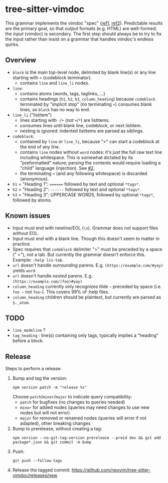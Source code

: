 tree-sitter-vimdoc
==================

This grammar implements the vimdoc "spec"
([ref1](https://neovim.io/doc/user/helphelp.html#help-writing),
[ref2](https://github.com/nanotee/vimdoc-notes)).
Predictable results are the primary goal, so that _output_ formats (e.g. HTML)
are well-formed; the _input_ (vimdoc) is secondary. The first step should
always be to try to fix the input rather than insist on a grammar that handles
vimdoc's endless quirks.

Overview
--------

- `block` is the main top-level node, delimited by blank line(s) or any line
  starting with `<` (codeblock terminator).
  - contains `line` and `line_li` nodes.
- `line`:
  - contains atoms (words, tags, taglinks, …)
  - contains headings (`h1`, `h2`, `h3`, `column_heading`) because `codeblock`
    terminated by "implicit stop" (no terminating `<`) consumes blank lines, so
    `block` has no way to end.
- `line_li` ("listitem")
  - lines starting with `-`/`•` (_not_ `+`/`*`) are listitems.
  - consumes lines until blank line, codeblock, or next listitem.
  - nesting is ignored: indented listitems are parsed as siblings.
- `codeblock`:
  - contained by `line` or `line_li`, because ">" can start a codeblock at the
    end of any line.
  - contains `line` nodes without `word` nodes: it's just the full raw text
    line including whitespace. This is somewhat dictated by its "preformatted"
    nature; parsing the contents would require loading a "child" language
    (injection). See [#2](https://github.com/neovim/tree-sitter-vimdoc/issues/2).
  - the terminating `<` (and any following whitespace) is discarded (anonymous).
- `h1` = "Heading 1": `======` followed by text and optional `*tags*`.
- `h2` = "Heading 2": `------` followed by text and optional `*tags*`.
- `h3` = "Heading 3": UPPERCASE WORDS, followed by optional `*tags*`, followed
  by atoms.

Known issues
------------

- Input must end with newline/EOL (`\n`). Grammar does not support files without EOL.
- Input must end with a blank line. Though this doesn't seem to matter in practice.
- Spec requires that `codeblock` delimiter ">" must be preceded by a space
  (" >"), not a tab. But currently the grammar doesn't enforce this. Example:
  `:help lcs-tab`.
- `url` doesn't handle _surrounding_ parens. E.g. `(https://example.com/#yay)` yields `word`
- `url` doesn't handle _nested_ parens. E.g. `(https://example.com/(foo)#yay)`
- `column_heading` currently only recognizes tilde `~` preceded by space (i.e.
  `foo ~` not `foo~`). This covers 99% of :help files.
- `column_heading` children should be plaintext, but currently are parsed as `$._atom`.

TODO
----

- `line_modeline` ?
- `tag_heading` : line(s) containing only tags, typically implies a "heading"
  before a block.

Release
-------

Steps to perform a release:

1. Bump and tag the version:
   ```
   npm version patch -m "release %s"
   ```
   Choose `patch`/`minor`/`major` to indicate query compatibility:
     - `patch` for bugfixes (no changes to queries needed)
     - `minor` for added nodes (queries may need changes to use new nodes but will not error)
     - `major` for removed or renamed nodes (queries will error if not adapted), other breaking changes
2. Bump to prerelease, without creating a tag:
   ```
   npm version --no-git-tag-version prerelease --preid dev && git add package*.json && git commit -m bump
   ```
3. Push:
   ```
   git push --follow-tags
   ```
4. Release the tagged commit: https://github.com/neovim/tree-sitter-vimdoc/releases/new
